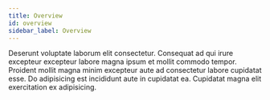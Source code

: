 ```yaml
---
title: Overview
id: overview
sidebar_label: Overview
---
```


Deserunt voluptate laborum elit consectetur. Consequat ad qui irure excepteur excepteur labore magna ipsum et mollit commodo tempor. Proident mollit magna minim excepteur aute ad consectetur labore cupidatat esse. Do adipisicing est incididunt aute in cupidatat ea. Cupidatat magna elit exercitation ex adipisicing.

